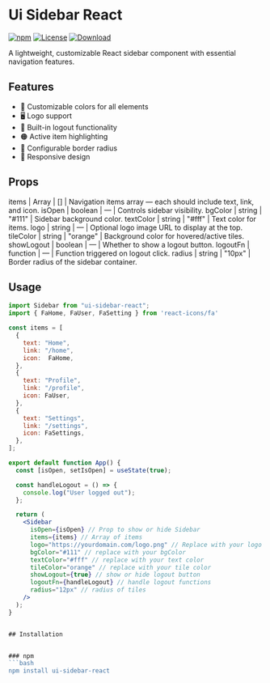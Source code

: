 # Ui Sidebar React

[![npm][version]][npm-url]
[![License][license]][npm-url]
[![Download][download]][npm-url]

[version]: https://img.shields.io/npm/v/ui-sidebar-react.svg?style=flat-square
[license]: https://img.shields.io/github/license/your-username/ui-sidebar-react?style=flat-square
[download]: https://img.shields.io/npm/dt/ui-sidebar-react?style=flat-square
[npm-url]: https://www.npmjs.com/package/ui-sidebar-react

A lightweight, customizable React sidebar component with essential navigation features.

## Features

- 🎨 Customizable colors for all elements
- 🖥️ Logo support
- 🔘 Built-in logout functionality
- 🟠 Active item highlighting
- 🔳 Configurable border radius
- 📱 Responsive design

## Props
items | Array | [] | Navigation items array — each should include text, link, and icon.
isOpen | boolean | — | Controls sidebar visibility.
bgColor | string | "#111" | Sidebar background color.
textColor | string | "#fff" | Text color for items.
logo | string | — | Optional logo image URL to display at the top.
tileColor | string | "orange" | Background color for hovered/active tiles.
showLogout | boolean | — | Whether to show a logout button.
logoutFn | function | — | Function triggered on logout click.
radius | string | "10px" | Border radius of the sidebar container.


## Usage

```jsx
import Sidebar from "ui-sidebar-react";
import { FaHome, FaUser, FaSetting } from 'react-icons/fa'

const items = [
  {
    text: "Home",
    link: "/home",
    icon:  FaHome,
  },
  {
    text: "Profile",
    link: "/profile",
    icon: FaUser,
  },
  {
    text: "Settings",
    link: "/settings",
    icon: FaSettings,
  },
];

export default function App() {
  const [isOpen, setIsOpen] = useState(true);

  const handleLogout = () => {
    console.log("User logged out");
  };

  return (
    <Sidebar
      isOpen={isOpen} // Prop to show or hide Sidebar
      items={items} // Array of items
      logo="https://yourdomain.com/logo.png" // Replace with your logo
      bgColor="#111" // replace with your bgColor
      textColor="#fff" // replace with your text color
      tileColor="orange" // replace with your tile color
      showLogout={true} // show or hide logout button
      logoutFn={handleLogout} // handle logout functions
      radius="12px" // radius of tiles
    />
  );
}


## Installation


### npm
```bash
npm install ui-sidebar-react

